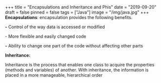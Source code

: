 +++
title = "Encapsulations and Inheritance and Phis"
date = "2019-09-20"
draft = false
pinned = false
tags = ["Java"]
image = "/img/java.jpg"
+++
**Encapsulations**:   encapsulation provides the following benefits.

**\-** Control of the way data is accessed or modified

\- More flexible and easily changed code

**\-** Ability to change one part of the code without affecting other parts

**Inheritance:**

Inheritance is the process that enables one class to acquire the properties (methods and variables) of another. With inheritance, the information is placed in a more manageable, hierarchical order
